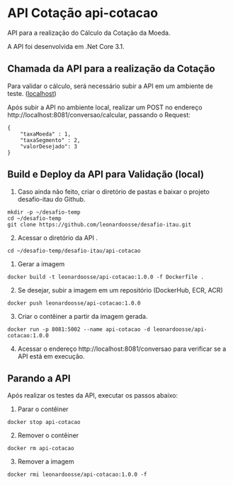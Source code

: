 # API Cotação api-cotacao

API para a realização do Cálculo da Cotação da Moeda.

A API foi desenvolvida em .Net Core 3.1.

## Chamada da API para a realização da Cotação

Para validar o cálculo, será necessário subir a API em um ambiente de teste. ([localhost](#execução-em-docker-para-validação-local))

Após subir a API no ambiente local, realizar um POST no endereço http://localhost:8081/conversao/calcular, passando o Request:
```
{
    "taxaMoeda" : 1,
    "taxaSegmento" : 2,
    "valorDesejado": 3
}
```

## Build e Deploy da API para Validação (local)

1. Caso ainda não feito, criar o diretório de pastas e baixar o projeto desafio-itau do Github.

```
mkdir -p ~/desafio-temp
cd ~/desafio-temp
git clone https://github.com/leonardoosse/desafio-itau.git
```

2. Acessar o diretório da API .

```
cd ~/desafio-temp/desafio-itau/api-cotacao
```

1. Gerar a imagem 

```
docker build -t leonardoosse/api-cotacao:1.0.0 -f Dockerfile . 
```

2. Se desejar, subir a imagem em um repositório (DockerHub, ECR, ACR)

```
docker push leonardoosse/api-cotacao:1.0.0
```

3. Criar o contêiner a partir da imagem gerada. 

```
docker run -p 8081:5002 --name api-cotacao -d leonardoosse/api-cotacao:1.0.0
```

4. Acessar o endereço http://localhost:8081/conversao para verificar se a API está em execução.

## Parando a API

Após realizar os testes da API, executar os passos abaixo:

1. Parar o contêiner  

```
docker stop api-cotacao
```  

2. Remover o contêiner  

```
docker rm api-cotacao
```

3. Remover a imagem

```
docker rmi leonardoosse/api-cotacao:1.0.0 -f 
```
